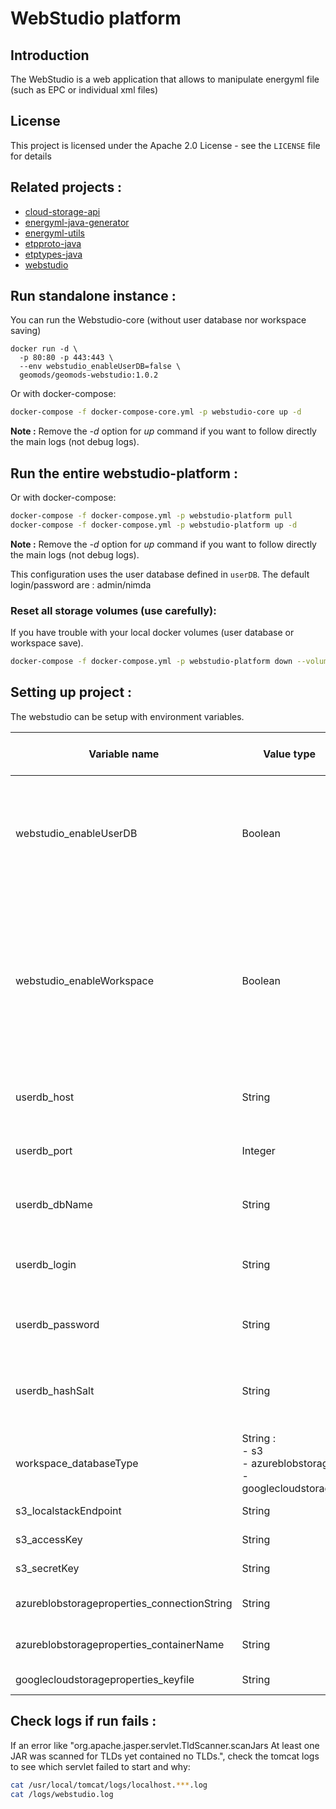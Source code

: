 WebStudio platform
==================

## Introduction

The WebStudio is a web application that allows to manipulate energyml file (such as EPC or individual xml files)

## License

This project is licensed under the Apache 2.0 License - see the `LICENSE` file for details

## Related projects :

 - [cloud-storage-api](https://github.com/geosiris-technologies/cloud-storage-api)
 - [energyml-java-generator](https://github.com/geosiris-technologies/energyml-java-generator)
 - [energyml-utils](https://github.com/geosiris-technologies/energyml-utils)
 - [etpproto-java](https://github.com/geosiris-technologies/etpproto-java)
 - [etptypes-java](https://github.com/geosiris-technologies/etptypes-java)
 - [webstudio](https://github.com/geosiris-technologies/webstudio)



## Run standalone instance :

You can run the Webstudio-core (without user database nor workspace saving)

```console
docker run -d \
  -p 80:80 -p 443:443 \
  --env webstudio_enableUserDB=false \
  geomods/geomods-webstudio:1.0.2 
```

Or with docker-compose:
```bash
docker-compose -f docker-compose-core.yml -p webstudio-core up -d
```
**Note :** Remove the *-d* option for *up* command if you want to follow directly the main logs (not debug logs).


## Run the entire webstudio-platform :

Or with docker-compose:
```bash
docker-compose -f docker-compose.yml -p webstudio-platform pull
docker-compose -f docker-compose.yml -p webstudio-platform up -d
```
**Note :** Remove the *-d* option for *up* command if you want to follow directly the main logs (not debug logs).

This configuration uses the user database defined in `userDB`. The default login/password are : admin/nimda

### Reset all storage volumes (use carefully):

If you have trouble with your local docker volumes (user database or workspace save).

```bash
docker-compose -f docker-compose.yml -p webstudio-platform down --volumes
```


## Setting up project :

The webstudio can be setup with environment variables.

| Variable name                               | Value type                                                         | Working on version | Effect                                                                                                                                      |
|---------------------------------------------|--------------------------------------------------------------------|--------------------|---------------------------------------------------------------------------------------------------------------------------------------------|
| webstudio_enableUserDB                      | Boolean                                                            | \>= 1.0.1          | If **true** the application requires a user connexion at start (enable the user database)                                                   |
| webstudio_enableWorkspace                   | Boolean                                                            | \>= 1.0.1          | If **true** the user have his workspace saved between working sessions.<br/> *Note:* this is only availiable if the user database is enable |
| userdb_host                                 | String                                                             | \>= 1.0.1          | The user database (postgres) url                                                                                                            |
| userdb_port                                 | Integer                                                            | \>= 1.0.1          | The user database (postgres) port                                                                                                           |
| userdb_dbName                               | String                                                             | \>= 1.0.1          | The user database (postgres) name                                                                                                           |
| userdb_login                                | String                                                             | \>= 1.0.1          | The user database (postgres) login access                                                                                                   |
| userdb_password                             | String                                                             | \>= 1.0.1          | The user database (postgres) password                                                                                                       |
| userdb_hashSalt                             | String                                                             | \>= 1.0.1          | The user database (postgres) hashsalt (for passwords)                                                                                       |
| workspace_databaseType                      | String : <br/>- s3<br/>- azureblobstorage<br/>- googlecloudstorage | \>= 1.0.1          | Type of database to store the workspace                                                                                                     |
| s3_localstackEndpoint                       | String                                                             | \>= 1.0.1          | S3 bucket url                                                                                                                               |
| s3_accessKey                                | String                                                             | \>= 1.0.1          | S3 bucket access key                                                                                                                        |
| s3_secretKey                                | String                                                             | \>= 1.0.1          | S3 bucket secret Key                                                                                                                        |
| azureblobstorageproperties_connectionString | String                                                             | \>= 1.0.1          | Azure connection string                                                                                                                     |
| azureblobstorageproperties_containerName    | String                                                             | \>= 1.0.1          | Azure container name                                                                                                                        |
| googlecloudstorageproperties_keyfile        | String                                                             | \>= 1.0.1          | Google keyfile path                                                                                                                         |

## Check logs if run fails :

If an error like "org.apache.jasper.servlet.TldScanner.scanJars At least one JAR was scanned for TLDs yet contained no TLDs.", check the tomcat 
logs to see which servlet failed to start and why:

```bash
cat /usr/local/tomcat/logs/localhost.***.log
cat /logs/webstudio.log
```